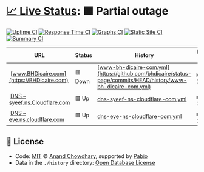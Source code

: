 # [📈 Live Status](https://status.bhdicaire.com): <!--live status--> **🟧 Partial outage**

[![Uptime CI](https://github.com/bhdicaire/status-page/workflows/Uptime%20CI/badge.svg)](https://github.com/bhdicaire/status-page/actions?query=workflow%3A%22Uptime+CI%22)
[![Response Time CI](https://github.com/bhdicaire/status-page/workflows/Response%20Time%20CI/badge.svg)](https://github.com/bhdicaire/status-page/actions?query=workflow%3A%22Response+Time+CI%22)
[![Graphs CI](https://github.com/bhdicaire/status-page/workflows/Graphs%20CI/badge.svg)](https://github.com/bhdicaire/status-page/actions?query=workflow%3A%22Graphs+CI%22)
[![Static Site CI](https://github.com/bhdicaire/status-page/workflows/Static%20Site%20CI/badge.svg)](https://github.com/bhdicaire/status-page/actions?query=workflow%3A%22Static+Site+CI%22)
[![Summary CI](https://github.com/bhdicaire/status-page/workflows/Summary%20CI/badge.svg)](https://github.com/bhdicaire/status-page/actions?query=workflow%3A%22Summary+CI%22)

<!--start: status pages-->
<!-- This summary is generated by Upptime (https://github.com/upptime/upptime) -->
<!-- Do not edit this manually, your changes will be overwritten -->
<!-- prettier-ignore -->
| URL | Status | History | Response Time | Uptime |
| --- | ------ | ------- | ------------- | ------ |
| <img alt="" src="https://Dicaire.com/favicon.png" height="13"> [www.BHDicaire.com](https://BHDicaire.com) | 🟥 Down | [www-bh-dicaire-com.yml](https://github.com/bhdicaire/status-page/commits/HEAD/history/www-bh-dicaire-com.yml) | <details><summary><img alt="Response time graph" src="./graphs/www-bh-dicaire-com/response-time-week.png" height="20"> 157ms</summary><br><a href="https://status.bhdicaire.com/history/www-bh-dicaire-com"><img alt="Response time 157" src="https://img.shields.io/endpoint?url=https%3A%2F%2Fraw.githubusercontent.com%2Fbhdicaire%2Fstatus-page%2FHEAD%2Fapi%2Fwww-bh-dicaire-com%2Fresponse-time.json"></a><br><a href="https://status.bhdicaire.com/history/www-bh-dicaire-com"><img alt="24-hour response time 157" src="https://img.shields.io/endpoint?url=https%3A%2F%2Fraw.githubusercontent.com%2Fbhdicaire%2Fstatus-page%2FHEAD%2Fapi%2Fwww-bh-dicaire-com%2Fresponse-time-day.json"></a><br><a href="https://status.bhdicaire.com/history/www-bh-dicaire-com"><img alt="7-day response time 157" src="https://img.shields.io/endpoint?url=https%3A%2F%2Fraw.githubusercontent.com%2Fbhdicaire%2Fstatus-page%2FHEAD%2Fapi%2Fwww-bh-dicaire-com%2Fresponse-time-week.json"></a><br><a href="https://status.bhdicaire.com/history/www-bh-dicaire-com"><img alt="30-day response time 157" src="https://img.shields.io/endpoint?url=https%3A%2F%2Fraw.githubusercontent.com%2Fbhdicaire%2Fstatus-page%2FHEAD%2Fapi%2Fwww-bh-dicaire-com%2Fresponse-time-month.json"></a><br><a href="https://status.bhdicaire.com/history/www-bh-dicaire-com"><img alt="1-year response time 157" src="https://img.shields.io/endpoint?url=https%3A%2F%2Fraw.githubusercontent.com%2Fbhdicaire%2Fstatus-page%2FHEAD%2Fapi%2Fwww-bh-dicaire-com%2Fresponse-time-year.json"></a></details> | <details><summary><a href="https://status.bhdicaire.com/history/www-bh-dicaire-com">100.00%</a></summary><a href="https://status.bhdicaire.com/history/www-bh-dicaire-com"><img alt="All-time uptime 100.00%" src="https://img.shields.io/endpoint?url=https%3A%2F%2Fraw.githubusercontent.com%2Fbhdicaire%2Fstatus-page%2FHEAD%2Fapi%2Fwww-bh-dicaire-com%2Fuptime.json"></a><br><a href="https://status.bhdicaire.com/history/www-bh-dicaire-com"><img alt="24-hour uptime 100.00%" src="https://img.shields.io/endpoint?url=https%3A%2F%2Fraw.githubusercontent.com%2Fbhdicaire%2Fstatus-page%2FHEAD%2Fapi%2Fwww-bh-dicaire-com%2Fuptime-day.json"></a><br><a href="https://status.bhdicaire.com/history/www-bh-dicaire-com"><img alt="7-day uptime 100.00%" src="https://img.shields.io/endpoint?url=https%3A%2F%2Fraw.githubusercontent.com%2Fbhdicaire%2Fstatus-page%2FHEAD%2Fapi%2Fwww-bh-dicaire-com%2Fuptime-week.json"></a><br><a href="https://status.bhdicaire.com/history/www-bh-dicaire-com"><img alt="30-day uptime 100.00%" src="https://img.shields.io/endpoint?url=https%3A%2F%2Fraw.githubusercontent.com%2Fbhdicaire%2Fstatus-page%2FHEAD%2Fapi%2Fwww-bh-dicaire-com%2Fuptime-month.json"></a><br><a href="https://status.bhdicaire.com/history/www-bh-dicaire-com"><img alt="1-year uptime 100.00%" src="https://img.shields.io/endpoint?url=https%3A%2F%2Fraw.githubusercontent.com%2Fbhdicaire%2Fstatus-page%2FHEAD%2Fapi%2Fwww-bh-dicaire-com%2Fuptime-year.json"></a></details>
| <img alt="" src="https://www.cloudflare.com/favicon.ico" height="13"> [DNS – syeef.ns.Cloudflare.com](syeef.ns.cloudflare.com) | 🟩 Up | [dns-syeef-ns-cloudflare-com.yml](https://github.com/bhdicaire/status-page/commits/HEAD/history/dns-syeef-ns-cloudflare-com.yml) | <details><summary><img alt="Response time graph" src="./graphs/dns-syeef-ns-cloudflare-com/response-time-week.png" height="20"> 3ms</summary><br><a href="https://status.bhdicaire.com/history/dns-syeef-ns-cloudflare-com"><img alt="Response time 3" src="https://img.shields.io/endpoint?url=https%3A%2F%2Fraw.githubusercontent.com%2Fbhdicaire%2Fstatus-page%2FHEAD%2Fapi%2Fdns-syeef-ns-cloudflare-com%2Fresponse-time.json"></a><br><a href="https://status.bhdicaire.com/history/dns-syeef-ns-cloudflare-com"><img alt="24-hour response time 3" src="https://img.shields.io/endpoint?url=https%3A%2F%2Fraw.githubusercontent.com%2Fbhdicaire%2Fstatus-page%2FHEAD%2Fapi%2Fdns-syeef-ns-cloudflare-com%2Fresponse-time-day.json"></a><br><a href="https://status.bhdicaire.com/history/dns-syeef-ns-cloudflare-com"><img alt="7-day response time 3" src="https://img.shields.io/endpoint?url=https%3A%2F%2Fraw.githubusercontent.com%2Fbhdicaire%2Fstatus-page%2FHEAD%2Fapi%2Fdns-syeef-ns-cloudflare-com%2Fresponse-time-week.json"></a><br><a href="https://status.bhdicaire.com/history/dns-syeef-ns-cloudflare-com"><img alt="30-day response time 3" src="https://img.shields.io/endpoint?url=https%3A%2F%2Fraw.githubusercontent.com%2Fbhdicaire%2Fstatus-page%2FHEAD%2Fapi%2Fdns-syeef-ns-cloudflare-com%2Fresponse-time-month.json"></a><br><a href="https://status.bhdicaire.com/history/dns-syeef-ns-cloudflare-com"><img alt="1-year response time 3" src="https://img.shields.io/endpoint?url=https%3A%2F%2Fraw.githubusercontent.com%2Fbhdicaire%2Fstatus-page%2FHEAD%2Fapi%2Fdns-syeef-ns-cloudflare-com%2Fresponse-time-year.json"></a></details> | <details><summary><a href="https://status.bhdicaire.com/history/dns-syeef-ns-cloudflare-com">100.00%</a></summary><a href="https://status.bhdicaire.com/history/dns-syeef-ns-cloudflare-com"><img alt="All-time uptime 100.00%" src="https://img.shields.io/endpoint?url=https%3A%2F%2Fraw.githubusercontent.com%2Fbhdicaire%2Fstatus-page%2FHEAD%2Fapi%2Fdns-syeef-ns-cloudflare-com%2Fuptime.json"></a><br><a href="https://status.bhdicaire.com/history/dns-syeef-ns-cloudflare-com"><img alt="24-hour uptime 100.00%" src="https://img.shields.io/endpoint?url=https%3A%2F%2Fraw.githubusercontent.com%2Fbhdicaire%2Fstatus-page%2FHEAD%2Fapi%2Fdns-syeef-ns-cloudflare-com%2Fuptime-day.json"></a><br><a href="https://status.bhdicaire.com/history/dns-syeef-ns-cloudflare-com"><img alt="7-day uptime 100.00%" src="https://img.shields.io/endpoint?url=https%3A%2F%2Fraw.githubusercontent.com%2Fbhdicaire%2Fstatus-page%2FHEAD%2Fapi%2Fdns-syeef-ns-cloudflare-com%2Fuptime-week.json"></a><br><a href="https://status.bhdicaire.com/history/dns-syeef-ns-cloudflare-com"><img alt="30-day uptime 100.00%" src="https://img.shields.io/endpoint?url=https%3A%2F%2Fraw.githubusercontent.com%2Fbhdicaire%2Fstatus-page%2FHEAD%2Fapi%2Fdns-syeef-ns-cloudflare-com%2Fuptime-month.json"></a><br><a href="https://status.bhdicaire.com/history/dns-syeef-ns-cloudflare-com"><img alt="1-year uptime 100.00%" src="https://img.shields.io/endpoint?url=https%3A%2F%2Fraw.githubusercontent.com%2Fbhdicaire%2Fstatus-page%2FHEAD%2Fapi%2Fdns-syeef-ns-cloudflare-com%2Fuptime-year.json"></a></details>
| <img alt="" src="https://www.cloudflare.com/favicon.ico" height="13"> [DNS – eve.ns.cloudflare.com](eve.ns.cloudflare.com) | 🟩 Up | [dns-eve-ns-cloudflare-com.yml](https://github.com/bhdicaire/status-page/commits/HEAD/history/dns-eve-ns-cloudflare-com.yml) | <details><summary><img alt="Response time graph" src="./graphs/dns-eve-ns-cloudflare-com/response-time-week.png" height="20"> 2ms</summary><br><a href="https://status.bhdicaire.com/history/dns-eve-ns-cloudflare-com"><img alt="Response time 2" src="https://img.shields.io/endpoint?url=https%3A%2F%2Fraw.githubusercontent.com%2Fbhdicaire%2Fstatus-page%2FHEAD%2Fapi%2Fdns-eve-ns-cloudflare-com%2Fresponse-time.json"></a><br><a href="https://status.bhdicaire.com/history/dns-eve-ns-cloudflare-com"><img alt="24-hour response time 2" src="https://img.shields.io/endpoint?url=https%3A%2F%2Fraw.githubusercontent.com%2Fbhdicaire%2Fstatus-page%2FHEAD%2Fapi%2Fdns-eve-ns-cloudflare-com%2Fresponse-time-day.json"></a><br><a href="https://status.bhdicaire.com/history/dns-eve-ns-cloudflare-com"><img alt="7-day response time 2" src="https://img.shields.io/endpoint?url=https%3A%2F%2Fraw.githubusercontent.com%2Fbhdicaire%2Fstatus-page%2FHEAD%2Fapi%2Fdns-eve-ns-cloudflare-com%2Fresponse-time-week.json"></a><br><a href="https://status.bhdicaire.com/history/dns-eve-ns-cloudflare-com"><img alt="30-day response time 2" src="https://img.shields.io/endpoint?url=https%3A%2F%2Fraw.githubusercontent.com%2Fbhdicaire%2Fstatus-page%2FHEAD%2Fapi%2Fdns-eve-ns-cloudflare-com%2Fresponse-time-month.json"></a><br><a href="https://status.bhdicaire.com/history/dns-eve-ns-cloudflare-com"><img alt="1-year response time 2" src="https://img.shields.io/endpoint?url=https%3A%2F%2Fraw.githubusercontent.com%2Fbhdicaire%2Fstatus-page%2FHEAD%2Fapi%2Fdns-eve-ns-cloudflare-com%2Fresponse-time-year.json"></a></details> | <details><summary><a href="https://status.bhdicaire.com/history/dns-eve-ns-cloudflare-com">100.00%</a></summary><a href="https://status.bhdicaire.com/history/dns-eve-ns-cloudflare-com"><img alt="All-time uptime 100.00%" src="https://img.shields.io/endpoint?url=https%3A%2F%2Fraw.githubusercontent.com%2Fbhdicaire%2Fstatus-page%2FHEAD%2Fapi%2Fdns-eve-ns-cloudflare-com%2Fuptime.json"></a><br><a href="https://status.bhdicaire.com/history/dns-eve-ns-cloudflare-com"><img alt="24-hour uptime 100.00%" src="https://img.shields.io/endpoint?url=https%3A%2F%2Fraw.githubusercontent.com%2Fbhdicaire%2Fstatus-page%2FHEAD%2Fapi%2Fdns-eve-ns-cloudflare-com%2Fuptime-day.json"></a><br><a href="https://status.bhdicaire.com/history/dns-eve-ns-cloudflare-com"><img alt="7-day uptime 100.00%" src="https://img.shields.io/endpoint?url=https%3A%2F%2Fraw.githubusercontent.com%2Fbhdicaire%2Fstatus-page%2FHEAD%2Fapi%2Fdns-eve-ns-cloudflare-com%2Fuptime-week.json"></a><br><a href="https://status.bhdicaire.com/history/dns-eve-ns-cloudflare-com"><img alt="30-day uptime 100.00%" src="https://img.shields.io/endpoint?url=https%3A%2F%2Fraw.githubusercontent.com%2Fbhdicaire%2Fstatus-page%2FHEAD%2Fapi%2Fdns-eve-ns-cloudflare-com%2Fuptime-month.json"></a><br><a href="https://status.bhdicaire.com/history/dns-eve-ns-cloudflare-com"><img alt="1-year uptime 100.00%" src="https://img.shields.io/endpoint?url=https%3A%2F%2Fraw.githubusercontent.com%2Fbhdicaire%2Fstatus-page%2FHEAD%2Fapi%2Fdns-eve-ns-cloudflare-com%2Fuptime-year.json"></a></details>

<!--end: status pages-->

## 📄 License

- Code: [MIT](./LICENSE) © [Anand Chowdhary](https://anandchowdhary.com), supported by [Pabio](https://pabio.com)
- Data in the `./history` directory: [Open Database License](https://opendatacommons.org/licenses/odbl/1-0/)
